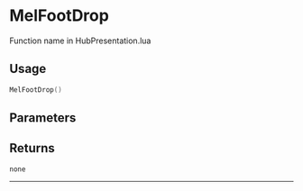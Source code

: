 # MelFootDrop
Function name in HubPresentation.lua
## Usage
```lua
MelFootDrop()
```
## Parameters

## Returns
`none`

---